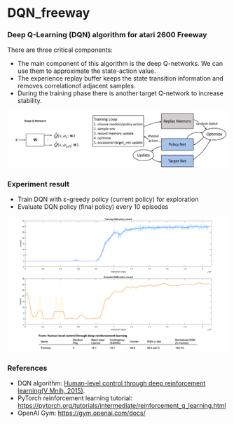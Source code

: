 # DQN_freeway

### Deep Q-Learning (DQN) algorithm for atari 2600 Freeway

There are three critical components:
* The main component of this algorithm is the deep Q-networks. We can use them to approximate the state-action value.
* The experience replay buffer keeps the state transition information and removes correlationof adjacent samples.
* During the training phase there is another target Q-network to increase stability.

![DQN](./image/dqn.png)

### Experiment result

* Train DQN with ε-greedy policy (current policy) for exploration
* Evaluate DQN policy (final policy) every 10 episodes

![train_curve](./image/train_sample.png)
![test_curve](./image/test_sample.png)
![reference_score](./image/reference_score.png)

### References


* DQN algorithm: [Human-level control through deep reinforcement learning(V Mnih, 2015)](https://www.nature.com/articles/nature14236).
* PyTorch reinforcement learning tutorial: https://pytorch.org/tutorials/intermediate/reinforcement_q_learning.html
* OpenAI Gym: https://gym.openai.com/docs/